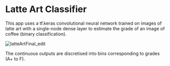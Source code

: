 # Latte Art Classifier
This app uses a tf.keras convolutional neural network trained on images of latte art with a single-node dense layer to estimate the grade of an image of coffee (binary classification).

![latteArtFinal_edit](https://user-images.githubusercontent.com/67821956/87680282-cbc34e00-c7af-11ea-9af5-82f1afcace12.gif)


The continuous outputs are discretised into bins corresponding to grades (A+ to F).
